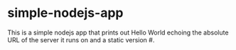 # simple-nodejs-app

This is a simple nodejs app that prints out Hello World echoing the absolute URL of the server it runs on and a static version #.
